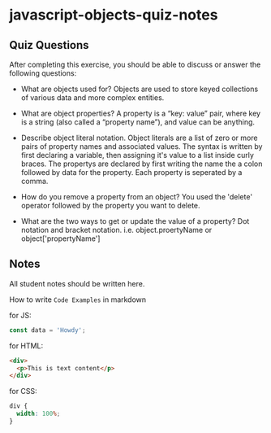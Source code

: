 # javascript-objects-quiz-notes

## Quiz Questions

After completing this exercise, you should be able to discuss or answer the following questions:

- What are objects used for?
  Objects are used to store keyed collections of various data and more complex entities.

- What are object properties?
  A property is a “key: value” pair, where key is a string (also called a “property name”), and value can be anything.

- Describe object literal notation.
  Object literals are a list of zero or more pairs of property names and associated values. The syntax is written by first declaring a variable, then assigning it's value to a list inside curly braces. The propertys are declared by first writing the name the a colon followed by data for the property. Each property is seperated by a comma.

- How do you remove a property from an object?
  You used the 'delete' operator followed by the property you want to delete.

- What are the two ways to get or update the value of a property?
  Dot notation and bracket notation. i.e. object.proertyName or object['propertyName']

## Notes

All student notes should be written here.

How to write `Code Examples` in markdown

for JS:

```javascript
const data = 'Howdy';
```

for HTML:

```html
<div>
  <p>This is text content</p>
</div>
```

for CSS:

```css
div {
  width: 100%;
}
```
